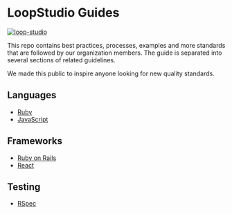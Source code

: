# LoopStudio Guides

[![loop-studio][logo]][website]

[logo]: https://loopstud.io/wp-content/uploads/2019/05/logoblack.png
[website]: https://loopstudio.dev

This repo contains best practices, processes, examples and more standards that are followed by our organization members. The guide is separated into several sections of related guidelines.

We made this public to inspire anyone looking for new quality standards.

## Languages
* [Ruby](./ruby)
* [JavaScript](./javascript)

## Frameworks
* [Ruby on Rails](./ruby/rails)
* [React](./javascript)

## Testing
* [RSpec](./ruby/rspec)
